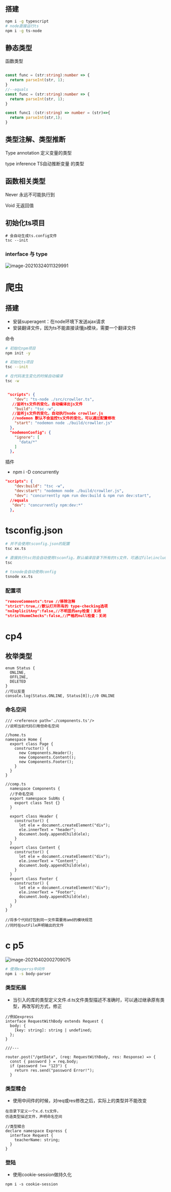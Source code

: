 ## 搭建

```bash
npm i -g typescript
# node直接运行ts
npm i -g ts-node
```



## 静态类型

函数类型

```ts

const func = (str:string):number => {
  return parseInt(str, 1);
}
//--equals
const func = (str:string):number => {
  return parseInt(str, 1);
}

const func1 :(str:string) => number = (str)=>{
  return parseInt(str,1);
}
```

## 类型注解、类型推断

Type annotation 定义变量的类型

type inference TS自动推断变量 的类型

## 函数相关类型

Never 永远不可能执行到

Void 无返回值



## 初始化ts项目

```tsx
# 会自动生成ts.config文件
tsc --init
```

### interface 与 type

![image-20210324011329991](asserts/ts-demo/image-20210324011329991.png)

# 爬虫

## 搭建

-  安装superagent：在node环境下发送ajax请求
- 安装翻译文件，因为ts不能直接读懂js模块，需要一个翻译文件

命令

```bash
# 初始化npm项目
npm init -y

# 初始化ts项目
tsc --init

# 在代码发生变化的时候自动编译
tsc -w



```



```json
 "scripts": {
    "dev": "ts-node ./src/crowller.ts",
   //监听ts文件的变化，自动编译出js文件
    "build": "tsc -w",
   //监听js文件的变化，自动执行node crowller.js
   //nodemon 默认不会监控ts文件的变化，可以通过配置修改
    "start": "nodemon node ./build/crowller.js"
  },
  "nodemonConfig": {
    "ignore": [
      "data/*"
    ]
  },
```



插件

- npm i -D concurrently

```json
"scripts": {
    "dev:build": "tsc -w",
    "dev:start": "nodemon node ./build/crowller.js",
    "dev": "concurrently npm run dev:build & npm run dev:start",
  //equals
   "dev": "concurrently npm:dev:*"
  },
```



# tsconfig.json

```bash
# 并不会使用tsconfig.json的配置
tsc xx.ts

# 直接执行tsc则会自动使用tsconfig，默认编译目录下所有的ts文件，可通过file\include\exclude 配置那些需要编译的文件
tsc

# tsnode会自动使用config 
tsnode xx.ts
```

### 配置项

```json
"removeComments":true //移除注释
"strict":true,//默认打开所有的 type-checking选项
"noImplicitAny":false,//不明显的any检查：关闭
"strictNummChecks":false,//严格的null检查：关闭
```



# cp4

## 枚举类型

```tsx
enum Status {
  ONLINE,
  OFFLINE,
  DELETED
}
//可以反查
console.log(Status.ONLINE, Status[0]);//0 ONLINE
```



### 命名空间

```tsx
/// <reference path='./components.ts'/>
//说明当前代码引用但命名空间

//home.ts
namespace Home {
  export class Page {
    constructor() {
      new Components.Header();
      new Components.Content();
      new Components.Footer();
    }
  }
}
  
//comp.ts
  namespace Components {
  //子命名空间
  export namespace SubNs {
    export class Test {}
  }

  export class Header {
    constructor() {
      let ele = document.createElement("div");
      ele.innerText = "header";
      document.body.appendChild(ele);
    }
  }
  export class Content {
    constructor() {
      let ele = document.createElement("div");
      ele.innerText = "Content";
      document.body.appendChild(ele);
    }
  }
  export class Footer {
    constructor() {
      let ele = document.createElement("div");
      ele.innerText = "Footer";
      document.body.appendChild(ele);
    }
  }
}

//将多个代码打包到同一文件需要用amd的模块规范
//同时在outFile声明输出的文件    
```



# c p5

![image-20210402002709075](asserts/ts-demo/image-20210402002709075.png)



```bash
# 使用experss中间件
npm i -s body-parser


```



### 类型拓展

- 当引入的库的类型定义文件.d.ts文件类型描述不准确时，可以通过继承原有类型，再改写的方式，修正

```tsx
//例如express
interface RequestWithBody extends Request {
  body: {
    [key: string]: string | undefined;
  };
}

///---

router.post("/getData", (req: RequestWithBody, res: Response) => {
  const { password } = req.body;
  if (password !== "123") {
    return res.send("password Error!");
  }
```



### 类型糅合

- 使用中间件的时候，对req或res修改之后，实际上的类型并不能改变

```
在目录下定义一个x.d.ts文件，
仿造类型描述文件，声明命名空间

//类型糅合
declare namespace Express {
  interface Request {
    teacherName: string;
  }
}

```



### 登陆

- 使用cookie-session做持久化

```basg
npm i -s cookie-session
```





